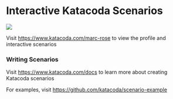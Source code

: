 # Interactive Katacoda Scenarios

[![](http://shields.katacoda.com/katacoda/marc-rose/count.svg)](https://www.katacoda.com/marc-rose "Get your profile on Katacoda.com")

Visit https://www.katacoda.com/marc-rose to view the profile and interactive scenarios

### Writing Scenarios
Visit https://www.katacoda.com/docs to learn more about creating Katacoda scenarios

For examples, visit https://github.com/katacoda/scenario-example
